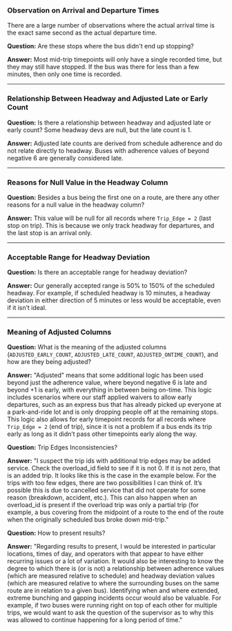 ### Observation on Arrival and Departure Times

There are a large number of observations where the actual arrival time is the exact same second as the actual departure time. 

**Question:** Are these stops where the bus didn't end up stopping?

**Answer:** Most mid-trip timepoints will only have a single recorded time, but they may still have stopped. If the bus was there for less than a few minutes, then only one time is recorded.

---

### Relationship Between Headway and Adjusted Late or Early Count

**Question:** Is there a relationship between headway and adjusted late or early count? Some headway devs are null, but the late count is 1.

**Answer:** Adjusted late counts are derived from schedule adherence and do not relate directly to headway. Buses with adherence values of beyond negative 6 are generally considered late.

---

### Reasons for Null Value in the Headway Column

**Question:** Besides a bus being the first one on a route, are there any other reasons for a null value in the headway column?

**Answer:** This value will be null for all records where `Trip_Edge = 2` (last stop on trip). This is because we only track headway for departures, and the last stop is an arrival only.

---

### Acceptable Range for Headway Deviation

**Question:** Is there an acceptable range for headway deviation?

**Answer:** Our generally accepted range is 50% to 150% of the scheduled headway. For example, if scheduled headway is 10 minutes, a headway deviation in either direction of 5 minutes or less would be acceptable, even if it isn’t ideal.

---

### Meaning of Adjusted Columns

**Question:** What is the meaning of the adjusted columns (`ADJUSTED_EARLY_COUNT`, `ADJUSTED_LATE_COUNT`, `ADJUSTED_ONTIME_COUNT`), and how are they being adjusted?

**Answer:** "Adjusted" means that some additional logic has been used beyond just the adherence value, where beyond negative 6 is late and beyond +1 is early, with everything in between being on-time. This logic includes scenarios where our staff applied waivers to allow early departures, such as an express bus that has already picked up everyone at a park-and-ride lot and is only dropping people off at the remaining stops. This logic also allows for early timepoint records for all records where `Trip_Edge = 2` (end of trip), since it is not a problem if a bus ends its trip early as long as it didn’t pass other timepoints early along the way.

**Question:** Trip Edges Inconsistencies?

**Answer:** "I suspect the trip ids with additional trip edges may be added service. Check the overload_id field to see if it is not 0. If it is not zero, that is an added trip. It looks like this is the case in the example below.
For the trips with too few edges, there are two possibilities I can think of. It’s possible this is due to cancelled service that did not operate for some reason (breakdown, accident, etc.). This can also happen when an overload_id is present if the overload trip was only a partial trip (for example, a bus covering from the midpoint of a route to the end of the route when the originally scheduled bus broke down mid-trip."

**Question:** How to present results?

**Answer:** "Regarding results to present, I would be interested in particular locations, times of day, and operators with that appear to have either recurring issues or a lot of variation. It would also be interesting to know the degree to which there is (or is not) a relationship between adherence values (which are measured relative to schedule) and headway deviation values (which are measured relative to where the surrounding buses on the same route are in relation to a given bus).
Identifying when and where extended, extreme bunching and gapping incidents occur would also be valuable. For example, if two buses were running right on top of each other for multiple trips, we would want to ask the question of the supervisor as to why this was allowed to continue happening for a long period of time."
